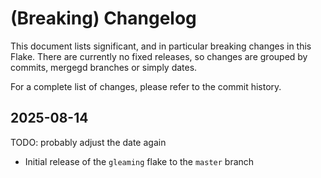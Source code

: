 # (Breaking) Changelog

This document lists significant, and in particular breaking changes in this Flake.
There are currently no fixed releases, so changes are grouped by commits, mergegd branches or simply dates.

For a complete list of changes, please refer to the commit history.

## 2025-08-14

TODO: probably adjust the date again

* Initial release of the `gleaming` flake to the `master` branch
